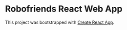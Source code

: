 # Robofriends React Web App

This project was bootstrapped with [Create React App](https://github.com/facebook/create-react-app). 